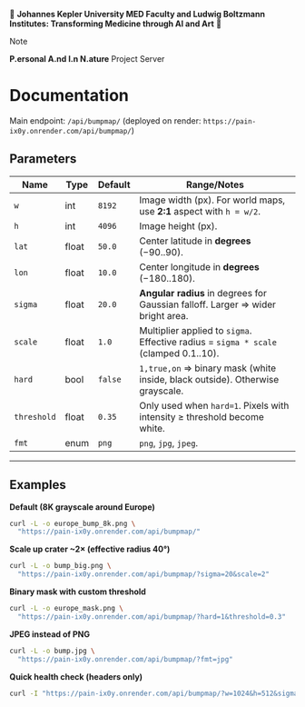 🥐 **Johannes Kepler University MED Faculty and Ludwig Boltzmann Institutes: Transforming Medicine through AI and Art** 🥐

> [!NOTE]  
> **P.ersonal A.nd I.n N.ature** Project Server 

# Documentation

Main endpoint: `/api/bumpmap/` (deployed on render: `https://pain-ix0y.onrender.com/api/bumpmap/`)

## Parameters

| Name        | Type  | Default | Range/Notes                                                                 |
|-------------|-------|---------|------------------------------------------------------------------------------|
| `w`         | int   | `8192`  | Image width (px). For world maps, use **2:1** aspect with `h = w/2`.        |
| `h`         | int   | `4096`  | Image height (px).                                                          |
| `lat`       | float | `50.0`  | Center latitude in **degrees** (−90..90).                                   |
| `lon`       | float | `10.0`  | Center longitude in **degrees** (−180..180).                                 |
| `sigma`     | float | `20.0`  | **Angular radius** in degrees for Gaussian falloff. Larger ⇒ wider bright area. |
| `scale`     | float | `1.0`   | Multiplier applied to `sigma`. Effective radius = `sigma * scale` (clamped 0.1..10). |
| `hard`      | bool  | `false` | `1,true,on` ⇒ binary mask (white inside, black outside). Otherwise grayscale. |
| `threshold` | float | `0.35`  | Only used when `hard=1`. Pixels with intensity ≥ threshold become white.     |
| `fmt`       | enum  | `png`   | `png`, `jpg`, `jpeg`.                                                        |

---

## Examples

**Default (8K grayscale around Europe)**
```bash
curl -L -o europe_bump_8k.png \
  "https://pain-ix0y.onrender.com/api/bumpmap/"
```

**Scale up crater ~2× (effective radius 40°)**
```bash
curl -L -o bump_big.png \
  "https://pain-ix0y.onrender.com/api/bumpmap/?sigma=20&scale=2"
```

**Binary mask with custom threshold**
```bash
curl -L -o europe_mask.png \
  "https://pain-ix0y.onrender.com/api/bumpmap/?hard=1&threshold=0.3"
```

**JPEG instead of PNG**
```bash
curl -L -o bump.jpg \
  "https://pain-ix0y.onrender.com/api/bumpmap/?fmt=jpg"
```

**Quick health check (headers only)**
```bash
curl -I "https://pain-ix0y.onrender.com/api/bumpmap/?w=1024&h=512&sigma=20"
```
